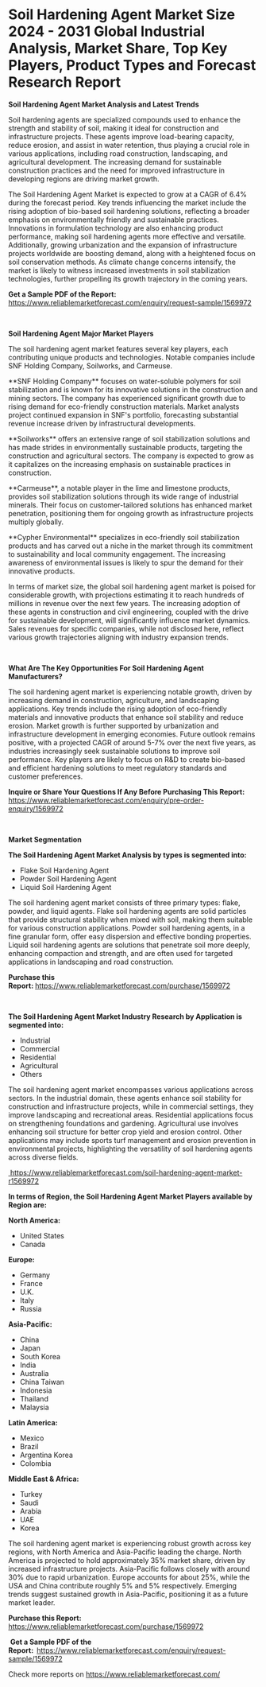 <p><h1>Soil Hardening Agent Market Size 2024 - 2031 Global Industrial Analysis, Market Share, Top Key Players, Product Types and Forecast Research Report</h1></p><p><strong>Soil Hardening Agent Market Analysis and Latest Trends</strong></p>
<p><p>Soil hardening agents are specialized compounds used to enhance the strength and stability of soil, making it ideal for construction and infrastructure projects. These agents improve load-bearing capacity, reduce erosion, and assist in water retention, thus playing a crucial role in various applications, including road construction, landscaping, and agricultural development. The increasing demand for sustainable construction practices and the need for improved infrastructure in developing regions are driving market growth.</p><p>The Soil Hardening Agent Market is expected to grow at a CAGR of 6.4% during the forecast period. Key trends influencing the market include the rising adoption of bio-based soil hardening solutions, reflecting a broader emphasis on environmentally friendly and sustainable practices. Innovations in formulation technology are also enhancing product performance, making soil hardening agents more effective and versatile. Additionally, growing urbanization and the expansion of infrastructure projects worldwide are boosting demand, along with a heightened focus on soil conservation methods. As climate change concerns intensify, the market is likely to witness increased investments in soil stabilization technologies, further propelling its growth trajectory in the coming years.</p></p>
<p><strong>Get a Sample PDF of the Report:&nbsp;</strong> <a href="https://www.reliablemarketforecast.com/enquiry/request-sample/1569972?utm_campaign=1110&utm_medium=2&utm_source=Github&utm_content=ia&utm_term=29122024&utm_id=soil-hardening-agent">https://www.reliablemarketforecast.com/enquiry/request-sample/1569972</a></p>
<p>&nbsp;</p>
<p><strong>Soil Hardening Agent Major Market Players</strong></p>
<p><p>The soil hardening agent market features several key players, each contributing unique products and technologies. Notable companies include SNF Holding Company, Soilworks, and Carmeuse. </p><p>**SNF Holding Company** focuses on water-soluble polymers for soil stabilization and is known for its innovative solutions in the construction and mining sectors. The company has experienced significant growth due to rising demand for eco-friendly construction materials. Market analysts project continued expansion in SNF's portfolio, forecasting substantial revenue increase driven by infrastructural developments.</p><p>**Soilworks** offers an extensive range of soil stabilization solutions and has made strides in environmentally sustainable products, targeting the construction and agricultural sectors. The company is expected to grow as it capitalizes on the increasing emphasis on sustainable practices in construction.</p><p>**Carmeuse**, a notable player in the lime and limestone products, provides soil stabilization solutions through its wide range of industrial minerals. Their focus on customer-tailored solutions has enhanced market penetration, positioning them for ongoing growth as infrastructure projects multiply globally.</p><p>**Cypher Environmental** specializes in eco-friendly soil stabilization products and has carved out a niche in the market through its commitment to sustainability and local community engagement. The increasing awareness of environmental issues is likely to spur the demand for their innovative products.</p><p>In terms of market size, the global soil hardening agent market is poised for considerable growth, with projections estimating it to reach hundreds of millions in revenue over the next few years. The increasing adoption of these agents in construction and civil engineering, coupled with the drive for sustainable development, will significantly influence market dynamics. Sales revenues for specific companies, while not disclosed here, reflect various growth trajectories aligning with industry expansion trends.</p></p>
<p>&nbsp;</p>
<p><strong>What Are The Key Opportunities For Soil Hardening Agent Manufacturers?</strong></p>
<p><p>The soil hardening agent market is experiencing notable growth, driven by increasing demand in construction, agriculture, and landscaping applications. Key trends include the rising adoption of eco-friendly materials and innovative products that enhance soil stability and reduce erosion. Market growth is further supported by urbanization and infrastructure development in emerging economies. Future outlook remains positive, with a projected CAGR of around 5-7% over the next five years, as industries increasingly seek sustainable solutions to improve soil performance. Key players are likely to focus on R&D to create bio-based and efficient hardening solutions to meet regulatory standards and customer preferences.</p></p>
<p><strong>Inquire or Share Your Questions If Any Before Purchasing This Report:</strong> <a href="https://www.reliablemarketforecast.com/enquiry/pre-order-enquiry/1569972?utm_campaign=1110&utm_medium=2&utm_source=Github&utm_content=ia&utm_term=29122024&utm_id=soil-hardening-agent">https://www.reliablemarketforecast.com/enquiry/pre-order-enquiry/1569972</a></p>
<p>&nbsp;</p>
<p><strong>Market Segmentation</strong></p>
<p><strong>The Soil Hardening Agent Market Analysis by types is segmented into:</strong></p>
<p><ul><li>Flake Soil Hardening Agent</li><li>Powder Soil Hardening Agent</li><li>Liquid Soil Hardening Agent</li></ul></p>
<p><p>The soil hardening agent market consists of three primary types: flake, powder, and liquid agents. Flake soil hardening agents are solid particles that provide structural stability when mixed with soil, making them suitable for various construction applications. Powder soil hardening agents, in a fine granular form, offer easy dispersion and effective bonding properties. Liquid soil hardening agents are solutions that penetrate soil more deeply, enhancing compaction and strength, and are often used for targeted applications in landscaping and road construction.</p></p>
<p><strong>Purchase this Report:&nbsp;</strong><a href="https://www.reliablemarketforecast.com/purchase/1569972?utm_campaign=1110&utm_medium=2&utm_source=Github&utm_content=ia&utm_term=29122024&utm_id=soil-hardening-agent">https://www.reliablemarketforecast.com/purchase/1569972</a></p>
<p>&nbsp;</p>
<p><strong>The Soil Hardening Agent Market Industry Research by Application is segmented into:</strong></p>
<p><ul><li>Industrial</li><li>Commercial</li><li>Residential</li><li>Agricultural</li><li>Others</li></ul></p>
<p><p>The soil hardening agent market encompasses various applications across sectors. In the industrial domain, these agents enhance soil stability for construction and infrastructure projects, while in commercial settings, they improve landscaping and recreational areas. Residential applications focus on strengthening foundations and gardening. Agricultural use involves enhancing soil structure for better crop yield and erosion control. Other applications may include sports turf management and erosion prevention in environmental projects, highlighting the versatility of soil hardening agents across diverse fields.</p></p>
<p><a href="https://www.reliablemarketforecast.com/soil-hardening-agent-market-r1569972?utm_campaign=1110&utm_medium=2&utm_source=Github&utm_content=ia&utm_term=29122024&utm_id=soil-hardening-agent">&nbsp;https://www.reliablemarketforecast.com/soil-hardening-agent-market-r1569972</a></p>
<p><strong>In terms of Region, the Soil Hardening Agent Market Players available by Region are:</strong></p>
<p>
    <p> <strong> North America: </strong>
        <ul>
            <li>United States</li>
            <li>Canada</li>
        </ul>
        </p> 
    <p> <strong> Europe: </strong>
        <ul>
            <li>Germany</li>
            <li>France</li>
            <li>U.K.</li>
            <li>Italy</li>
            <li>Russia</li>
        </ul>
        </p> 
    <p> <strong> Asia-Pacific: </strong>
        <ul>
            <li>China</li>
            <li>Japan</li>
            <li>South Korea</li>
            <li>India</li>
            <li>Australia</li>
            <li>China Taiwan</li>
            <li>Indonesia</li>
            <li>Thailand</li>
            <li>Malaysia</li>
        </ul>
        </p> 
    <p> <strong> Latin America: </strong>
        <ul>
            <li>Mexico</li>
            <li>Brazil</li>
            <li>Argentina Korea</li>
            <li>Colombia</li>
        </ul>
        </p> 
    <p> <strong> Middle East & Africa: </strong>
        <ul>
            <li>Turkey</li>
            <li>Saudi</li>
            <li>Arabia</li>
            <li>UAE</li>
            <li>Korea</li>
        </ul>
    </p>
    </p>
<p><p>The soil hardening agent market is experiencing robust growth across key regions, with North America and Asia-Pacific leading the charge. North America is projected to hold approximately 35% market share, driven by increased infrastructure projects. Asia-Pacific follows closely with around 30% due to rapid urbanization. Europe accounts for about 25%, while the USA and China contribute roughly 5% and 5% respectively. Emerging trends suggest sustained growth in Asia-Pacific, positioning it as a future market leader.</p></p>
<p><strong>Purchase this Report: </strong><a href="https://www.reliablemarketforecast.com/purchase/1569972?utm_campaign=1110&utm_medium=2&utm_source=Github&utm_content=ia&utm_term=29122024&utm_id=soil-hardening-agent">https://www.reliablemarketforecast.com/purchase/1569972</a></p>
<p>&nbsp;<strong>Get a Sample PDF of the Report:&nbsp;&nbsp;</strong><a href="https://www.reliablemarketforecast.com/enquiry/request-sample/1569972?utm_campaign=1110&utm_medium=2&utm_source=Github&utm_content=ia&utm_term=29122024&utm_id=soil-hardening-agent">https://www.reliablemarketforecast.com/enquiry/request-sample/1569972</a></p>
<p><strong></strong></p>
<p>Check more reports on <a href="https://www.reliablemarketforecast.com/?utm_campaign=1110&utm_medium=2&utm_source=Github&utm_content=ia&utm_term=29122024&utm_id=soil-hardening-agent">https://www.reliablemarketforecast.com/</a></p>